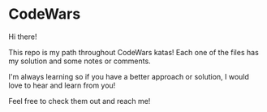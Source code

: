 # CodeWars

Hi there!

This repo is my path throughout CodeWars katas!
Each one of the files has my solution and some notes or comments.

I'm always learning so if you have a better approach or solution, I would love to hear and learn from you!

Feel free to check them out and reach me!
